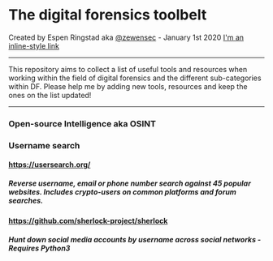 The digital forensics toolbelt
===

Created by Espen Ringstad aka [@zewensec](https://twitter.com/zewensec)  - January 1st 2020
[I'm an inline-style link](https://www.google.com)

--------------------------

This repository aims to collect a list of useful tools and resources when working within the field of digital forensics and the different
sub-categories within DF. Please help me by adding new tools, resources and keep the ones on the list updated! 

---------------



### Open-source Intelligence aka OSINT


### Username search

#### https://usersearch.org/
##### Reverse username, email or phone number search against 45 popular websites. Includes crypto-users on common platforms and forum searches. 


#### https://github.com/sherlock-project/sherlock
##### Hunt down social media accounts by username across social networks - Requires Python3 


###
#####


###
#####


###
#####


###
#####


###
#####


###
#####


###
#####


###
#####


###
#####


###
#####


###
#####


###
#####


###
#####


###
#####
